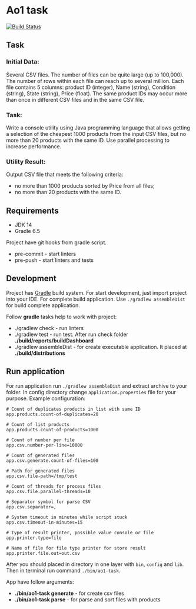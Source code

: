 # Ao1 task

[![Build Status](https://cloud.drone.io/api/badges/rmuhamedgaliev/ao1-task/status.svg)](https://cloud.drone.io/rmuhamedgaliev/ao1-task)

## Task

### Initial Data:

Several CSV files. The number of files can be quite large (up to 100,000).
The number of rows within each file can reach up to several million.
Each file contains 5 columns: product ID (integer), Name (string), Condition (string), State (string), Price (float).
The same product IDs may occur more than once in different CSV files and in the same CSV file.

### Task:

Write a console utility using Java programming language that allows getting a selection of the cheapest 1000 products from the input CSV files, but no more than 20 products with the same ID. Use parallel processing to increase performance.

### Utility Result:

Output CSV file that meets the following criteria:
- no more than 1000 products sorted by Price from all files;
- no more than 20 products with the same ID.

## Requirements

- JDK 14
- Gradle 6.5

Project have git hooks from gradle script.

- pre-commit - start linters
- pre-push - start linters and tests

## Development

Project has [Gradle](https://gradle.org/) build system. For start development, just import project into your IDE. 
For complete build application. Use `./gradlew assembleDist` for build complete application.

Follow **gradle** tasks help to work with project:

- ./gradlew check - run linters
- ./gradlew test - run test. After run check folder **./build/reports/buildDashboard**
- ./gradlew assembleDist - for create executable application. It placed at **./build/distributions**

## Run application

For run application run `./gradlew assembleDist` and extract archive to your folder. In config directory change `application.properties` file for your purpose. Example configuration:

```properties
# Count of duplicates products in list with same ID
app.products.count-of-duplicates=20

# Count of list products
app.products.count-of-products=1000

# Count of number per file
app.csv.number-per-line=10000

# Count of generated files
app.csv.generate.count-of-files=100

# Path for generated files
app.csv.file-path=/tmp/test

# Count of threads for process files
app.csv.file.parallel-threads=10

# Separator symbol for parse CSV
app.csv.separator=,

# System timeout in minutes while script stuck
app.csv.timeout-in-minutes=15

# Type of result printer, possible value console or file
app.printer.type=file

# Name of file for file type printer for store result
app.printer.file.out=out.csv
```  

After you should placed in directory in one layer with `bin`, `config` and `lib`. Then in terminal run command `./bin/ao1-task`.

App have follow arguments:

- **./bin/ao1-task generate** - for create csv files
- **./bin/ao1-task parse** - for parse and sort files with products



